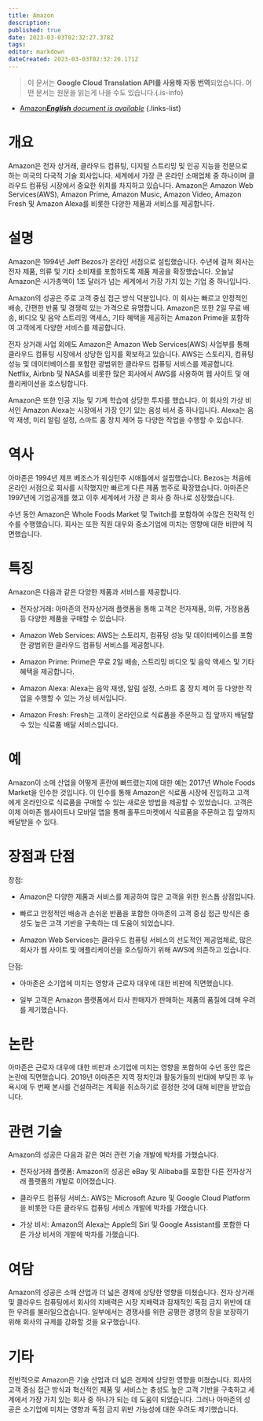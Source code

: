 ```yaml
---
title: Amazon
description: 
published: true
date: 2023-03-03T02:32:27.378Z
tags: 
editor: markdown
dateCreated: 2023-03-03T02:32:20.171Z
---
```


> 이 문서는 **Google Cloud Translation API를 사용해 자동 번역**되었습니다.
어떤 문서는 원문을 읽는게 나을 수도 있습니다.{.is-info}



- [Amazon***English** document is available*](/en/Knowledge-base/Dictionary/amazon)
{.links-list}


# 개요

Amazon은 전자 상거래, 클라우드 컴퓨팅, 디지털 스트리밍 및 인공 지능을 전문으로 하는 미국의 다국적 기술 회사입니다. 세계에서 가장 큰 온라인 소매업체 중 하나이며 클라우드 컴퓨팅 시장에서 중요한 위치를 차지하고 있습니다. Amazon은 Amazon Web Services(AWS), Amazon Prime, Amazon Music, Amazon Video, Amazon Fresh 및 Amazon Alexa를 비롯한 다양한 제품과 서비스를 제공합니다.

# 설명

Amazon은 1994년 Jeff Bezos가 온라인 서점으로 설립했습니다. 수년에 걸쳐 회사는 전자 제품, 의류 및 기타 소비재를 포함하도록 제품 제공을 확장했습니다. 오늘날 Amazon은 시가총액이 1조 달러가 넘는 세계에서 가장 가치 있는 기업 중 하나입니다.

Amazon의 성공은 주로 고객 중심 접근 방식 덕분입니다. 이 회사는 빠르고 안정적인 배송, 간편한 반품 및 경쟁력 있는 가격으로 유명합니다. Amazon은 또한 2일 무료 배송, 비디오 및 음악 스트리밍 액세스, 기타 혜택을 제공하는 Amazon Prime을 포함하여 고객에게 다양한 서비스를 제공합니다.

전자 상거래 사업 외에도 Amazon은 Amazon Web Services(AWS) 사업부를 통해 클라우드 컴퓨팅 시장에서 상당한 입지를 확보하고 있습니다. AWS는 스토리지, 컴퓨팅 성능 및 데이터베이스를 포함한 광범위한 클라우드 컴퓨팅 서비스를 제공합니다. Netflix, Airbnb 및 NASA를 비롯한 많은 회사에서 AWS를 사용하여 웹 사이트 및 애플리케이션을 호스팅합니다.

Amazon은 또한 인공 지능 및 기계 학습에 상당한 투자를 했습니다. 이 회사의 가상 비서인 Amazon Alexa는 시장에서 가장 인기 있는 음성 비서 중 하나입니다. Alexa는 음악 재생, 미리 알림 설정, 스마트 홈 장치 제어 등 다양한 작업을 수행할 수 있습니다.

# 역사

아마존은 1994년 제프 베조스가 워싱턴주 시애틀에서 설립했습니다. Bezos는 처음에 온라인 서점으로 회사를 시작했지만 빠르게 다른 제품 범주로 확장했습니다. 아마존은 1997년에 기업공개를 했고 이후 세계에서 가장 큰 회사 중 하나로 성장했습니다.

수년 동안 Amazon은 Whole Foods Market 및 Twitch를 포함하여 수많은 전략적 인수를 수행했습니다. 회사는 또한 직원 대우와 중소기업에 미치는 영향에 대한 비판에 직면했습니다.

# 특징

Amazon은 다음과 같은 다양한 제품과 서비스를 제공합니다.

- 전자상거래: 아마존의 전자상거래 플랫폼을 통해 고객은 전자제품, 의류, 가정용품 등 다양한 제품을 구매할 수 있습니다.

- Amazon Web Services: AWS는 스토리지, 컴퓨팅 성능 및 데이터베이스를 포함한 광범위한 클라우드 컴퓨팅 서비스를 제공합니다.

- Amazon Prime: Prime은 무료 2일 배송, 스트리밍 비디오 및 음악 액세스 및 기타 혜택을 제공합니다.

- Amazon Alexa: Alexa는 음악 재생, 알림 설정, 스마트 홈 장치 제어 등 다양한 작업을 수행할 수 있는 가상 비서입니다.

- Amazon Fresh: Fresh는 고객이 온라인으로 식료품을 주문하고 집 앞까지 배달할 수 있는 식료품 배달 서비스입니다.

# 예

Amazon이 소매 산업을 어떻게 혼란에 빠뜨렸는지에 대한 예는 2017년 Whole Foods Market을 인수한 것입니다. 이 인수를 통해 Amazon은 식료품 시장에 진입하고 고객에게 온라인으로 식료품을 구매할 수 있는 새로운 방법을 제공할 수 있었습니다. 고객은 이제 아마존 웹사이트나 모바일 앱을 통해 홀푸드마켓에서 식료품을 주문하고 집 앞까지 배달받을 수 있다.

# 장점과 단점

장점:

- Amazon은 다양한 제품과 서비스를 제공하여 많은 고객을 위한 원스톱 상점입니다.

- 빠르고 안정적인 배송과 손쉬운 반품을 포함한 아마존의 고객 중심 접근 방식은 충성도 높은 고객 기반을 구축하는 데 도움이 되었습니다.

- Amazon Web Services는 클라우드 컴퓨팅 서비스의 선도적인 제공업체로, 많은 회사가 웹 사이트 및 애플리케이션을 호스팅하기 위해 AWS에 의존하고 있습니다.

단점:

- 아마존은 소기업에 미치는 영향과 근로자 대우에 대한 비판에 직면했습니다.

- 일부 고객은 Amazon 플랫폼에서 타사 판매자가 판매하는 제품의 품질에 대해 우려를 제기했습니다.

# 논란

아마존은 근로자 대우에 대한 비판과 소기업에 미치는 영향을 포함하여 수년 동안 많은 논란에 직면했습니다. 2019년 아마존은 지역 정치인과 활동가들의 반대에 부딪힌 후 뉴욕시에 두 번째 본사를 건설하려는 계획을 취소하기로 결정한 것에 대해 비판을 받았습니다.

# 관련 기술

Amazon의 성공은 다음과 같은 여러 관련 기술 개발에 박차를 가했습니다.

- 전자상거래 플랫폼: Amazon의 성공은 eBay 및 Alibaba를 포함한 다른 전자상거래 플랫폼의 개발로 이어졌습니다.

- 클라우드 컴퓨팅 서비스: AWS는 Microsoft Azure 및 Google Cloud Platform을 비롯한 다른 클라우드 컴퓨팅 서비스 개발에 박차를 가했습니다.

- 가상 비서: Amazon의 Alexa는 Apple의 Siri 및 Google Assistant를 포함한 다른 가상 비서의 개발에 박차를 가했습니다.

# 여담

Amazon의 성공은 소매 산업과 더 넓은 경제에 상당한 영향을 미쳤습니다. 전자 상거래 및 클라우드 컴퓨팅에서 회사의 지배력은 시장 지배력과 잠재적인 독점 금지 위반에 대한 우려를 불러일으켰습니다. 일부에서는 경쟁사를 위한 공평한 경쟁의 장을 보장하기 위해 회사의 규제를 강화할 것을 요구했습니다.

# 기타

전반적으로 Amazon은 기술 산업과 더 넓은 경제에 상당한 영향을 미쳤습니다. 회사의 고객 중심 접근 방식과 혁신적인 제품 및 서비스는 충성도 높은 고객 기반을 구축하고 세계에서 가장 가치 있는 회사 중 하나가 되는 데 도움이 되었습니다. 그러나 아마존의 성공은 소기업에 미치는 영향과 독점 금지 위반 가능성에 대한 우려도 제기했습니다.
